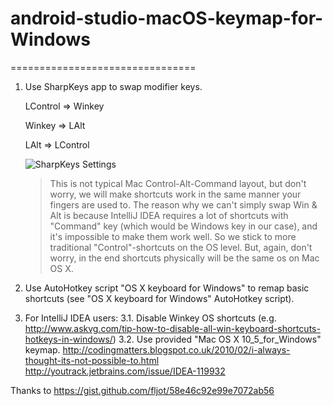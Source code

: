 # android-studio-macOS-keymap-for-Windows

================================

1. Use SharpKeys app to swap modifier keys.

    LControl => Winkey
    
    Winkey => LAlt
    
    LAlt => LControl
    
    ![SharpKeys Settings](https://raw.githubusercontent.com/lowwor/android-studio-macOS-keymap-for-Windows/master/sharpkey_settings.png)

   > This is not typical Mac Control-Alt-Command layout, but don't worry, we will make shortcuts work in the same manner your fingers are used to. The reason why we can't simply swap Win & Alt is because IntelliJ IDEA requires a lot of shortcuts with "Command" key (which would be Windows key in our case), and it's impossible to make them work well. So we stick to more traditional "Control"-shortcuts on the OS level. But, again, don't worry, in the end shortcuts physically will be the same os on Mac OS X.

2. Use AutoHotkey script "OS X keyboard for Windows" to remap basic shortcuts (see "OS X keyboard for Windows" AutoHotkey script).


3. For IntelliJ IDEA users:
    3.1. Disable Winkey OS shortcuts (e.g. http://www.askvg.com/tip-how-to-disable-all-win-keyboard-shortcuts-hotkeys-in-windows/)
    3.2. Use provided "Mac OS X 10_5_for_Windows" keymap.
    http://codingmatters.blogspot.co.uk/2010/02/i-always-thought-its-not-possible-to.html
    http://youtrack.jetbrains.com/issue/IDEA-119932








Thanks to https://gist.github.com/fljot/58e46c92e99e7072ab56
